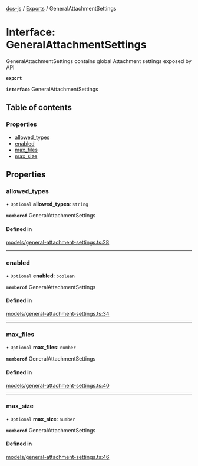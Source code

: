 [dcs-js](../README.md) / [Exports](../modules.md) / GeneralAttachmentSettings

# Interface: GeneralAttachmentSettings

GeneralAttachmentSettings contains global Attachment settings exposed by API

**`export`**

**`interface`** GeneralAttachmentSettings

## Table of contents

### Properties

- [allowed\_types](GeneralAttachmentSettings.md#allowed_types)
- [enabled](GeneralAttachmentSettings.md#enabled)
- [max\_files](GeneralAttachmentSettings.md#max_files)
- [max\_size](GeneralAttachmentSettings.md#max_size)

## Properties

### <a id="allowed_types" name="allowed_types"></a> allowed\_types

• `Optional` **allowed\_types**: `string`

**`memberof`** GeneralAttachmentSettings

#### Defined in

[models/general-attachment-settings.ts:28](https://github.com/unfoldingWord/dcs-js/blob/09d5a5e/models/general-attachment-settings.ts#L28)

___

### <a id="enabled" name="enabled"></a> enabled

• `Optional` **enabled**: `boolean`

**`memberof`** GeneralAttachmentSettings

#### Defined in

[models/general-attachment-settings.ts:34](https://github.com/unfoldingWord/dcs-js/blob/09d5a5e/models/general-attachment-settings.ts#L34)

___

### <a id="max_files" name="max_files"></a> max\_files

• `Optional` **max\_files**: `number`

**`memberof`** GeneralAttachmentSettings

#### Defined in

[models/general-attachment-settings.ts:40](https://github.com/unfoldingWord/dcs-js/blob/09d5a5e/models/general-attachment-settings.ts#L40)

___

### <a id="max_size" name="max_size"></a> max\_size

• `Optional` **max\_size**: `number`

**`memberof`** GeneralAttachmentSettings

#### Defined in

[models/general-attachment-settings.ts:46](https://github.com/unfoldingWord/dcs-js/blob/09d5a5e/models/general-attachment-settings.ts#L46)
